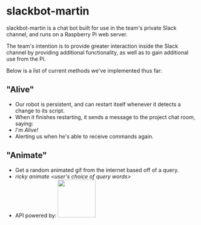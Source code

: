 # slackbot-martin

slackbot-martin is a chat bot built for use in the team's private Slack channel, and runs on a Raspberry Pi web server.

The team's intention is to provide greater interaction inside the Slack channel by providing additional functionality, as well as to gain additional use from the Pi.

Below is a list of current methods we've implemented thus far:

## <b>"Alive"</b>
- Our robot is persistent, and can restart itself whenever it detects a change to its script.
- When it finishes restarting, it sends a message to the project chat room, saying:
- <i>I'm Alive!</i>
- Alerting us when he's able to receive commands again.

## <b>"Animate"</b>
- Get a random animated gif from the internet based off of a query.
- <i>ricky animate &lt;user's choice of query words&gt;</i>
- API powered by: <img src="https://media.giphy.com/media/3o6gbbuLW76jkt8vIc/giphy.gif" width="100">
